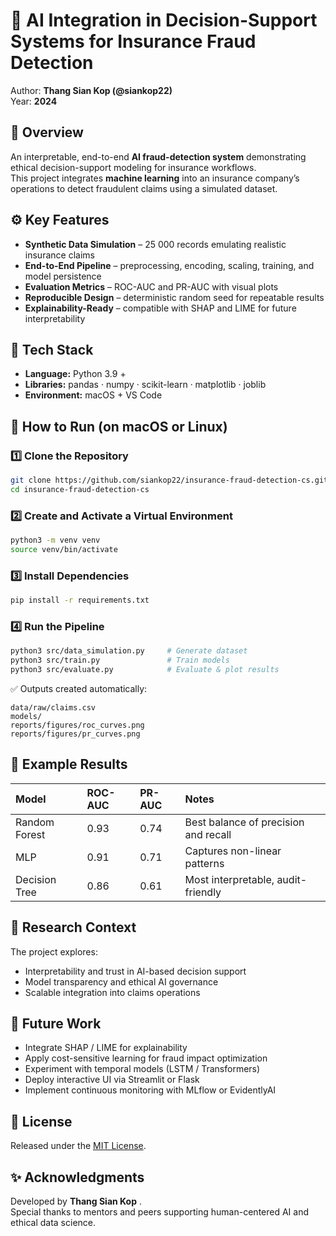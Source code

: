 # 🧠 AI Integration in Decision-Support Systems for Insurance Fraud Detection  
Author: **Thang Sian Kop (@siankop22)**  
Year: **2024**

## 📘 Overview
An interpretable, end-to-end **AI fraud-detection system** demonstrating ethical decision-support modeling for insurance workflows.  
This project integrates **machine learning** into an insurance company’s operations to detect fraudulent claims using a simulated dataset.  


## ⚙️ Key Features
- **Synthetic Data Simulation** – 25 000 records emulating realistic insurance claims  
- **End-to-End Pipeline** – preprocessing, encoding, scaling, training, and model persistence  
- **Evaluation Metrics** – ROC-AUC and PR-AUC with visual plots  
- **Reproducible Design** – deterministic random seed for repeatable results  
- **Explainability-Ready** – compatible with SHAP and LIME for future interpretability  

## 🧩 Tech Stack
- **Language:** Python 3.9 +  
- **Libraries:** pandas · numpy · scikit-learn · matplotlib · joblib  
- **Environment:** macOS + VS Code  


## 🚀 How to Run (on macOS or Linux)

### 1️⃣ Clone the Repository
```bash
git clone https://github.com/siankop22/insurance-fraud-detection-cs.git
cd insurance-fraud-detection-cs
```

### 2️⃣ Create and Activate a Virtual Environment
```bash
python3 -m venv venv
source venv/bin/activate
```

### 3️⃣ Install Dependencies
```bash
pip install -r requirements.txt
```

### 4️⃣ Run the Pipeline
```bash
python3 src/data_simulation.py     # Generate dataset
python3 src/train.py               # Train models
python3 src/evaluate.py            # Evaluate & plot results
```

✅ Outputs created automatically:
```
data/raw/claims.csv
models/
reports/figures/roc_curves.png
reports/figures/pr_curves.png
```

## 🧾 Example Results
| Model | ROC-AUC | PR-AUC | Notes |
|:------|:---------|:-------|:------|
| Random Forest | 0.93 | 0.74 | Best balance of precision and recall |
| MLP | 0.91 | 0.71 | Captures non-linear patterns |
| Decision Tree | 0.86 | 0.61 | Most interpretable, audit-friendly |

## 🧮 Research Context
The project explores:
- Interpretability and trust in AI-based decision support  
- Model transparency and ethical AI governance  
- Scalable integration into claims operations  

## 🧭 Future Work
- Integrate SHAP / LIME for explainability  
- Apply cost-sensitive learning for fraud impact optimization  
- Experiment with temporal models (LSTM / Transformers)  
- Deploy interactive UI via Streamlit or Flask  
- Implement continuous monitoring with MLflow or EvidentlyAI  

## 📜 License
Released under the [MIT License](LICENSE).

## ✨ Acknowledgments
Developed by **Thang Sian Kop** .  
Special thanks to mentors and peers supporting human-centered AI and ethical data science.
